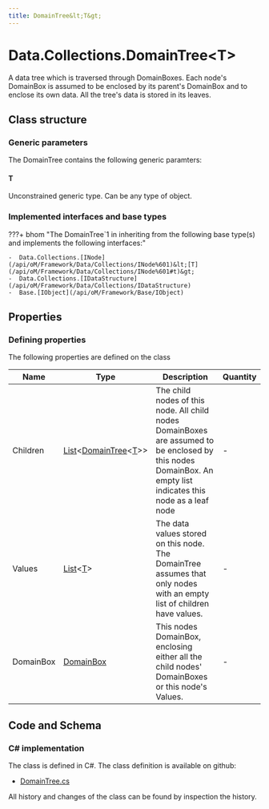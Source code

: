 ```yaml
---
title: DomainTree&lt;T&gt;
---
```


# Data.Collections.DomainTree&lt;T&gt;

A data tree which is traversed through DomainBoxes. Each node's DomainBox is assumed to be enclosed by its parent's DomainBox and to enclose its own data. All the tree's data is stored in its leaves.

## Class structure

### Generic parameters

The DomainTree contains the following generic paramters:

#### T

Unconstrained generic type. Can be any type of object.

### Implemented interfaces and base types

???+ bhom "The DomainTree`1 in inheriting from the following base type(s) and implements the following interfaces:"

    -  Data.Collections.[INode](/api/oM/Framework/Data/Collections/INode%601)&lt;[T](/api/oM/Framework/Data/Collections/INode%601#t)&gt;
    -  Data.Collections.[IDataStructure](/api/oM/Framework/Data/Collections/IDataStructure)
    -  Base.[IObject](/api/oM/Framework/Base/IObject)


## Properties



### Defining properties

The following properties are defined on the class

| Name             | Type             | Description      | Quantity         |
|------------------|------------------|------------------|------------------|
| Children | [List](https://learn.microsoft.com/en-us/dotnet/api/System.Collections.Generic.List-1?view=netstandard-2.0)&lt;[DomainTree](/api/oM/Framework/Data/Collections/DomainTree%601)&lt;[T](#t)&gt;&gt; | The child nodes of this node. All child nodes DomainBoxes are assumed to be enclosed by this nodes DomainBox. An empty list indicates this node as a leaf node | - |
| Values | [List](https://learn.microsoft.com/en-us/dotnet/api/System.Collections.Generic.List-1?view=netstandard-2.0)&lt;[T](#t)&gt; | The data values stored on this node. The DomainTree assumes that only nodes with an empty list of children have values. | - |
| DomainBox | [DomainBox](/api/oM/Framework/Data/Collections/DomainBox) | This nodes DomainBox, enclosing either all the child nodes' DomainBoxes or this node's Values. | - |


## Code and Schema

### C# implementation

The class is defined in C#. The class definition is available on github:

- [DomainTree.cs](https://github.com/BHoM/BHoM/blob/develop/Data_oM/Collections\DomainTree.cs)

All history and changes of the class can be found by inspection the history.
